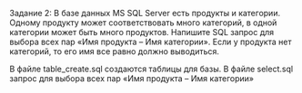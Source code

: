 Задание 2: 
В базе данных MS SQL Server есть продукты и категории. Одному продукту может соответствовать много категорий, в одной категории может быть много продуктов. Напишите SQL запрос для выбора всех пар «Имя продукта – Имя категории». Если у продукта нет категорий, то его имя все равно должно выводиться. 

В файле table_create.sql создаются таблицы для базы. В файле select.sql запрос для выбора всех пар «Имя продукта – Имя категории» 
